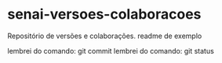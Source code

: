 # senai-versoes-colaboracoes
Repositório de versões e colaborações. 
readme de exemplo

lembrei do comando: git commit
lembrei do comando: git status

